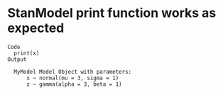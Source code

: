 # StanModel print function works as expected

    Code
      print(x)
    Output
      
      MyModel Model Object with parameters:
          x ~ normal(mu = 3, sigma = 1)
          z ~ gamma(alpha = 3, beta = 1)
      

